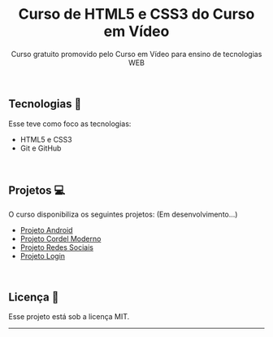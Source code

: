 <h1 align="center">Curso de HTML5 e CSS3 do Curso em Vídeo</h1>

<p align="center">
 Curso gratuito promovido pelo Curso em Vídeo para ensino de tecnologias WEB<br/>
</p>

<br>

## Tecnologias 🤖
Esse teve como foco as tecnologias:
- HTML5 e CSS3
- Git e GitHub

<br>

## Projetos 💻
O curso disponibiliza os seguintes projetos: (Em desenvolvimento...)
- <a href="https://willalmeid.github.io/projeto-android/">Projeto Android</a>
- <a href="https://willalmeid.github.io/projeto-cordel-moderno/">Projeto Cordel Moderno</a>
- <a href="https://willalmeid.github.io/projeto-social/">Projeto Redes Sociais</a>
- <a href="https://willalmeid.github.io/projeto-login/">Projeto Login</a>

<br>

## Licença 📃
Esse projeto está sob a licença MIT.

---
